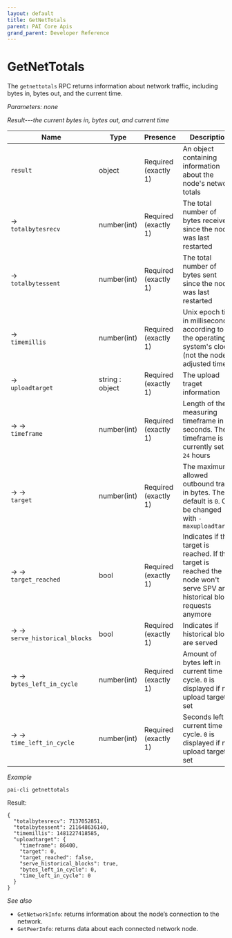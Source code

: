 ```yaml
---
layout: default
title: GetNetTotals
parent: PAI Core Apis
grand_parent: Developer Reference
---
```


GetNetTotals
========================

The `getnettotals` RPC returns information about network traffic, including bytes in, bytes out, and the current time.

*Parameters: none*

*Result---the current bytes in, bytes out, and current time*

| Name | Type      | Presence            | Description
|------|-----------|---------------------|-------------
| `result`  | object | Required<br>(exactly 1) | An object containing information about the node's network totals
| →<br>`totalbytesrecv` | number(int) | Required<br>(exactly 1) | The total number of bytes received since the node was last restarted
| →<br>`totalbytessent` | number(int) | Required<br>(exactly 1) | The total number of bytes sent since the node was last restarted
| →<br>`timemillis` | number(int) | Required<br>(exactly 1) | Unix epoch time in milliseconds according to the operating system's clock (not the node adjusted time)
| →<br>`uploadtarget` | string : <br>object | Required<br>(exactly 1) | The upload traget information
| → →<br>`timeframe` | number(int) | Required<br>(exactly 1) | Length of the measuring timeframe in seconds.  The timeframe is currently set to `24` hours
| → →<br>`target` | number(int) | Required<br>(exactly 1) | The maximum allowed outbound traffic in bytes.  The default is `0`.  Can be changed with `-maxuploadtarget`
| → →<br>`target_reached` | bool | Required<br>(exactly 1) | Indicates if the target is reached.  If the target is reached the node won't serve SPV and historical block requests anymore
| → →<br>`serve_historical_blocks` | bool | Required<br>(exactly 1) | Indicates if historical blocks are served
| → →<br>`bytes_left_in_cycle` | number(int) | Required<br>(exactly 1) | Amount of bytes left in current time cycle.  `0` is displayed if no upload target is set
| → →<br>`time_left_in_cycle` | number(int) | Required<br>(exactly 1) | Seconds left in current time cycle.  `0` is displayed if no upload target is set

*Example*

```
pai-cli getnettotals
```

Result:

```
{
  "totalbytesrecv": 7137052851,
  "totalbytessent": 211648636140,
  "timemillis": 1481227418585,
  "uploadtarget": {
    "timeframe": 86400,
    "target": 0,
    "target_reached": false,
    "serve_historical_blocks": true,
    "bytes_left_in_cycle": 0,
    "time_left_in_cycle": 0
  }
}
```

*See also*

* `GetNetworkInfo`: returns information about the node’s connection to the network.
* `GetPeerInfo`: returns data about each connected network node.
